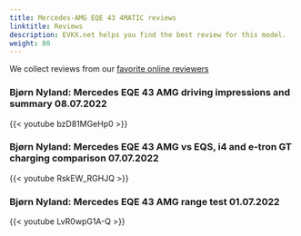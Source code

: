 ```yaml
---
title: Mercedes-AMG EQE 43 4MATIC reviews
linktitle: Reviews
description: EVKX.net helps you find the best review for this model. 
weight: 80
---
```

We collect reviews from our [favorite online reviewers](/guides/evreviewers/)

### Bjørn Nyland: Mercedes EQE 43 AMG driving impressions and summary 08.07.2022

{{< youtube bzD81MGeHp0 >}}

### Bjørn Nyland: Mercedes EQE 43 AMG vs EQS, i4 and e-tron GT charging comparison 07.07.2022

{{< youtube RskEW_RGHJQ >}}

### Bjørn Nyland: Mercedes EQE 43 AMG range test 01.07.2022

{{< youtube LvR0wpG1A-Q >}}

